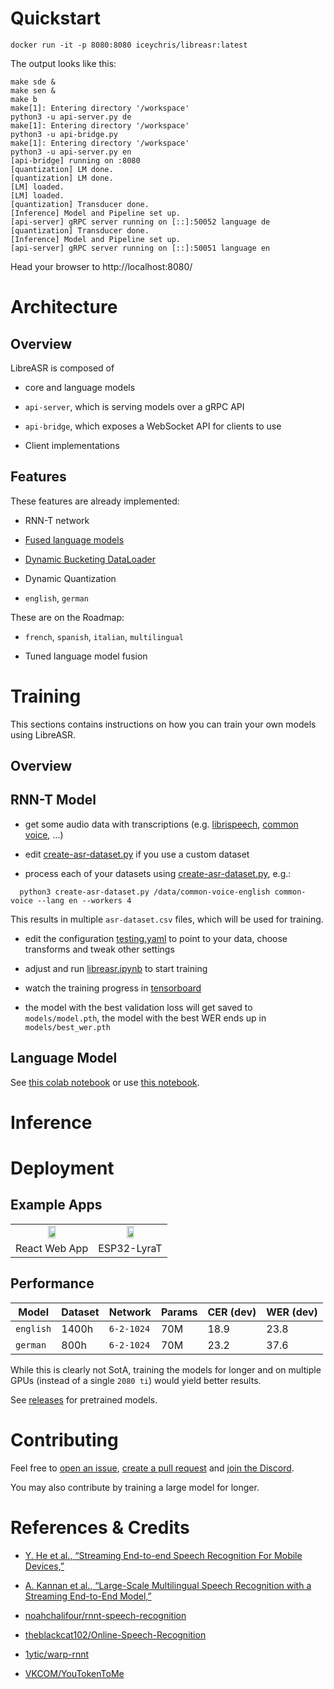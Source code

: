 # Quickstart

```
docker run -it -p 8080:8080 iceychris/libreasr:latest
```

The output looks like this:

```
make sde &
make sen &
make b
make[1]: Entering directory '/workspace'
python3 -u api-server.py de
make[1]: Entering directory '/workspace'
python3 -u api-bridge.py
make[1]: Entering directory '/workspace'
python3 -u api-server.py en
[api-bridge] running on :8080
[quantization] LM done.
[quantization] LM done.
[LM] loaded.
[LM] loaded.
[quantization] Transducer done.
[Inference] Model and Pipeline set up.
[api-server] gRPC server running on [::]:50052 language de
[quantization] Transducer done.
[Inference] Model and Pipeline set up.
[api-server] gRPC server running on [::]:50051 language en
```

Head your browser to http://localhost:8080/


# Architecture

## Overview

LibreASR is composed of

* core and language models

* `api-server`, which is serving models over a gRPC API

* `api-bridge`, which exposes a WebSocket API for clients to use 

* Client implementations


## Features

These features are already implemented:

- RNN-T network

- [Fused language models](lib/lm.py)

- [Dynamic Bucketing DataLoader](lib/data.py)

- Dynamic Quantization

- `english`, `german`

These are on the Roadmap:

- `french`, `spanish`, `italian`, `multilingual`

- Tuned language model fusion


# Training

This sections contains instructions
on how you can train your own models
using LibreASR.

## Overview

## RNN-T Model

* get some audio data with transcriptions
(e.g. [librispeech](http://www.openslr.org/12/), [common voice](https://commonvoice.mozilla.org/en/datasets), ...)

* edit [create-asr-dataset.py](./create-asr-dataset.py) if you use a custom dataset

* process each of your datasets using [create-asr-dataset.py](./create-asr-dataset.py), e.g.:

```
  python3 create-asr-dataset.py /data/common-voice-english common-voice --lang en --workers 4
```

This results in multiple `asr-dataset.csv` files, which will be used for training.

* edit the configuration [testing.yaml](./config/testing.yaml) to point to your data,
choose transforms and tweak other settings

* adjust and run [libreasr.ipynb](./libreasr.ipynb) to start training

* watch the training progress in [tensorboard](https://www.tensorflow.org/tensorboard)

* the model with the best validation loss will get saved to `models/model.pth`,
the model with the best WER ends up in `models/best_wer.pth`

## Language Model

See [this colab notebook](https://colab.research.google.com/drive/1FU1GI_UguqiK48kgrT3l7Abj3xXxZMKL?usp=sharing)
or use [this notebook](libreasr-lm.ipynb).


# Inference

# Deployment

## Example Apps

<table align="center">
  <tr align="center">
    <td><a href="https://github.com/iceychris/LibreASR/tree/master/apps/web"><img src="https://cdn.auth0.com/blog/react-js/react.png" width=33%></a></td>
    <td><a href="https://github.com/iceychris/LibreASR/tree/master/apps/esp32"><img src="https://docs.espressif.com/projects/esp-adf/en/latest/_images/esp32-lyrat-v4.2-side.jpg" width=33%></a></td>
   </tr> 
   <tr align="center">
     <td>React Web App</td>
     <td>ESP32-LyraT</td>
  </td>
  </tr>
</table>


## Performance

| Model     | Dataset | Network    | Params | CER (dev) | WER (dev) |
|-----------|---------|------------|--------|-----------|-----------|
| `english` | 1400h   | `6-2-1024` | 70M    | 18.9      | 23.8      |
| `german`  | 800h    | `6-2-1024` | 70M    | 23.2      | 37.6      |

While this is clearly not SotA, training the models for longer
and on multiple GPUs (instead of a single `2080 ti`) would yield better results.

See [releases](https://github.com/iceychris/LibreASR/releases)
for pretrained models.


# Contributing

Feel free to [open an issue](https://github.com/iceychris/LibreASR/issues/new),
[create a pull request](https://github.com/iceychris/LibreASR/pulls) and
[join the Discord](https://discord.gg/wrcjdv9ZrR).

You may also contribute by training a large model for longer.


# References & Credits

* [Y. He et al., “Streaming End-to-end Speech Recognition For Mobile Devices,”](http://arxiv.org/abs/1811.06621) 

* [A. Kannan et al., “Large-Scale Multilingual Speech Recognition with a Streaming End-to-End Model,”](http://arxiv.org/abs/1909.05330)

* [noahchalifour/rnnt-speech-recognition](https://github.com/noahchalifour/rnnt-speech-recognition)

* [theblackcat102/Online-Speech-Recognition](https://github.com/theblackcat102/Online-Speech-Recognition)

* [1ytic/warp-rnnt](https://github.com/1ytic/warp-rnnt)

* [VKCOM/YouTokenToMe](https://github.com/VKCOM/YouTokenToMe)